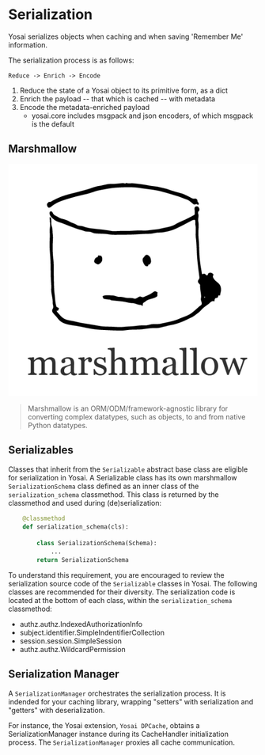 # Serialization
Yosai serializes objects when caching and when saving 'Remember Me' information.

The serialization process is as follows:

    Reduce -> Enrich -> Encode

1) Reduce the state of a Yosai object to its primitive form, as a dict
2) Enrich the payload -- that which is cached -- with metadata
3) Encode the metadata-enriched payload
    - yosai.core includes msgpack and json encoders, of which msgpack is
      the default


## Marshmallow
![](img/marshmallow-logo.png)
>Marshmallow is an ORM/ODM/framework-agnostic library for converting complex datatypes, such as objects, to and from native Python datatypes.


## Serializables
Classes that inherit from the ``Serializable`` abstract base class are eligible
for serialization in Yosai.  A Serializable class has its own marshmallow
``SerializationSchema`` class defined as an inner class of the
``serialization_schema`` classmethod.  This class is returned by the classmethod
and used during (de)serialization:

```Python
    @classmethod
    def serialization_schema(cls):

        class SerializationSchema(Schema):
            ...
        return SerializationSchema
```

To understand this requirement, you are encouraged to review the serialization
source code of the ``Serializable`` classes in Yosai.  The following classes are
recommended for their diversity.  The serialization code is located at the
bottom of each class, within the ``serialization_schema`` classmethod:
- authz.authz.IndexedAuthorizationInfo
- subject.identifier.SimpleIndentifierCollection
- session.session.SimpleSession
- authz.authz.WildcardPermission


## Serialization Manager

A ``SerializationManager`` orchestrates the serialization process.  It is indended for your caching library, wrapping "setters" with serialization and "getters" with deserialization.

For instance, the Yosai extension, ``Yosai DPCache``, obtains a SerializationManager instance during its CacheHandler initialization process.  The ``SerializationManager`` proxies all cache communication.
